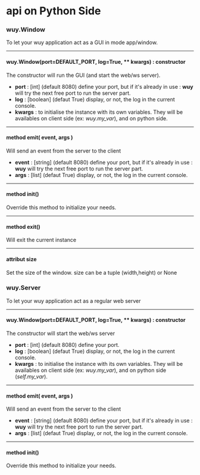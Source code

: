 # api on Python Side

### wuy.Window
To let your wuy application act as a GUI in mode app/window.

---
#### wuy.Window(port=DEFAULT_PORT, log=True, ** kwargs) : constructor
The constructor will run the GUI (and start the web/ws server).
  * **port** : [int] (default 8080) define your port, but if it's already in use : **wuy** will try the next free port to run the server part.
  * **log** : [boolean] (defaut True) display, or not, the log in the current console.
  * **kwargs** : to initialise the instance with its own variables. They will be availables on client side (ex: _wuy.my_var_), and on python side.

---
#### method emit( event, args )
Will send an event from the server to the client
  * **event** : [string] (default 8080) define your port, but if it's already in use : **wuy** will try the next free port to run the server part.
  * **args** : [list] (defaut True) display, or not, the log in the current console.

---
#### method init()
Override this method to initialize your needs.

---
#### method exit()
Will exit the current instance

---
#### attribut size
Set the size of the window. size can be a tuple (width,height) or None




### wuy.Server
To let your wuy application act as a regular web server

---
#### wuy.Window(port=DEFAULT_PORT, log=True, ** kwargs) : constructor
The constructor will start the web/ws server
  * **port** : [int] (default 8080) define your port.
  * **log** : [boolean] (defaut True) display, or not, the log in the current console.
  * **kwargs** : to initialise the instance with its own variables. They will be availables on client side (ex: _wuy.my_var_), and on python side (_self.my_var_).

---
#### method emit( event, args )
Will send an event from the server to the client
  * **event** : [string] (default 8080) define your port, but if it's already in use : **wuy** will try the next free port to run the server part.
  * **args** : [list] (defaut True) display, or not, the log in the current console.

---
#### method init()
Override this method to initialize your needs.
